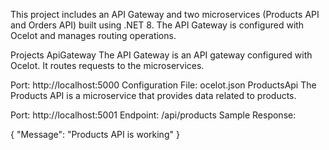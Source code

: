 This project includes an API Gateway and two microservices (Products API and Orders API) built using .NET 8. The API Gateway is configured with Ocelot and manages routing operations.

Projects
ApiGateway
The API Gateway is an API gateway configured with Ocelot. It routes requests to the microservices.

Port: http://localhost:5000
Configuration File: ocelot.json
ProductsApi
The Products API is a microservice that provides data related to products.

Port: http://localhost:5001
Endpoint: /api/products
Sample Response:

{
  "Message": "Products API is working"
}
